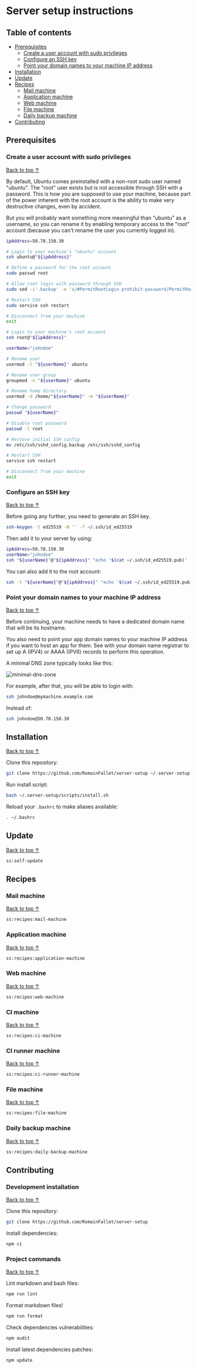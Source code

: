# Server setup instructions

## Table of contents

- [Prerequisites](#prerequisites)
  - [Create a user account with sudo privileges](#create-a-user-account-with-sudo-privileges)
  - [Configure an SSH key](#configure-an-ssh-key)
  - [Point your domain names to your machine IP address](#point-your-domain-names-to-your-machine-ip-address)
- [Installation](#installation)
- [Update](#update)
- [Recipes](#recipes)
  - [Mail machine](#mail-machine)
  - [Application machine](#application-machine)
  - [Web machine](#web-machine)
  - [File machine](#file-machine)
  - [Daily backup machine](#daily-backup-machine)
- [Contributing](#contributing)

## Prerequisites

### Create a user account with sudo privileges

[Back to top ↑](#table-of-contents)

By default, Ubuntu comes preinstalled with a non-root sudo user named "ubuntu".
The "root" user exists but is not accessible through SSH with a password.
This is how you are supposed to use your machine, because
part of the power inherent with the root account is the
ability to make very destructive changes, even by accident.

But you will probably want something more meaningful
than "ubuntu" as a username, so you can rename it by
enabling temporary access to the "root" account
(because you can't rename the user you currently logged in).

<!-- markdownlint-disable MD013 -->

```bash
ipAddress=50.70.150.30

# Login to your machine's "ubuntu" account
ssh ubuntu@"${ipAddress}"

# Define a password for the root account
sudo passwd root

# Allow root login with password through SSH
sudo sed -i'.backup' -e 's/#PermitRootLogin prohibit-password/PermitRootLogin yes/g' /etc/ssh/sshd_config

# Restart SSH
sudo service ssh restart

# Disconnect from your machine
exit

# Login to your machine's root account
ssh root@"${ipAddress}"

userName="johndoe"

# Rename user
usermod -l "${userName}" ubuntu

# Rename user group
groupmod -n "${userName}" ubuntu

# Rename home directory
usermod -d /home/"${userName}" -m "${userName}"

# Change password
passwd "${userName}"

# Disable root password
passwd -l root

# Restore initial SSH config
mv /etc/ssh/sshd_config.backup /etc/ssh/sshd_config

# Restart SSH
service ssh restart

# Disconnect from your machine
exit
```

<!-- markdownlint-enable MD013 -->

### Configure an SSH key

[Back to top ↑](#table-of-contents)

Before going any further, you need to generate an SSH key.

```bash
ssh-keygen -t ed25519 -N '' -f ~/.ssh/id_ed25519
```

Then add it to your server by using:

<!-- markdownlint-disable MD013 -->

```bash
ipAddress=50.70.150.30
userName="johndoe"
ssh "${userName}"@"${ipAddress}" "echo '$(cat ~/.ssh/id_ed25519.pub)' | tee -a ~/.ssh/authorized_keys > /dev/null"
```

<!-- markdownlint-enable MD013 -->

You can also add it to the root account:

<!-- markdownlint-disable MD013 -->

```bash
ssh -t "${userName}"@"${ipAddress}" "echo '$(cat ~/.ssh/id_ed25519.pub)' | sudo tee -a /root/.ssh/authorized_keys > /dev/null"
```

<!-- markdownlint-enable MD013 -->

### Point your domain names to your machine IP address

[Back to top ↑](#table-of-contents)

Before continuing, your machine needs to have a dedicated domain name
that will be its hostname.

You also need to point your app domain names to your machine IP address
if you want to host an app for them. See with your domain name registrar
to set up A (IPV4) or AAAA (IPV6) records to perform this operation.

A minimal DNS zone typically looks like this:

![minimal-dns-zone](https://user-images.githubusercontent.com/6952638/84637979-ae703b00-aef6-11ea-8343-0f2036609a6c.png)

For example, after that, you will be able to login with:

```bash
ssh johndoe@mymachine.example.com
```

Instead of:

```bash
ssh johndoe@50.70.150.30
```

## Installation

[Back to top ↑](#table-of-contents)

Clone this repository:

```bash
git clone https://github.com/RomainFallet/server-setup ~/.server-setup
```

Run install script:

```bash
bash ~/.server-setup/scripts/install.sh
```

Reload your `.bashrc` to make aliases available:

```bash
. ~/.bashrc
```

## Update

[Back to top ↑](#table-of-contents)

```bash
ss:self-update
```

## Recipes

### Mail machine

[Back to top ↑](#table-of-contents)

```bash
ss:recipes:mail-machine
```

### Application machine

[Back to top ↑](#table-of-contents)

```bash
ss:recipes:application-machine
```

### Web machine

[Back to top ↑](#table-of-contents)

```bash
ss:recipes:web-machine
```

### CI machine

[Back to top ↑](#table-of-contents)

```bash
ss:recipes:ci-machine
```

### CI runner machine

[Back to top ↑](#table-of-contents)

```bash
ss:recipes:ci-runner-machine
```

### File machine

[Back to top ↑](#table-of-contents)

```bash
ss:recipes:file-machine
```

### Daily backup machine

[Back to top ↑](#table-of-contents)

```bash
ss:recipes:daily-backup-machine
```

## Contributing

### Development installation

[Back to top ↑](#table-of-contents)

Clone this repository:

```bash
git clone https://github.com/RomainFallet/server-setup
```

Install dependencies:

```bash
npm ci
```

### Project commands

[Back to top ↑](#table-of-contents)

Lint markdown and bash files:

```bash
npm run lint
```

Format markdown files!

```bash
npm run format
```

Check dependencies vulnerabilities:

```bash
npm audit
```

Install latest dependencies patches:

```bash
npm update
```
